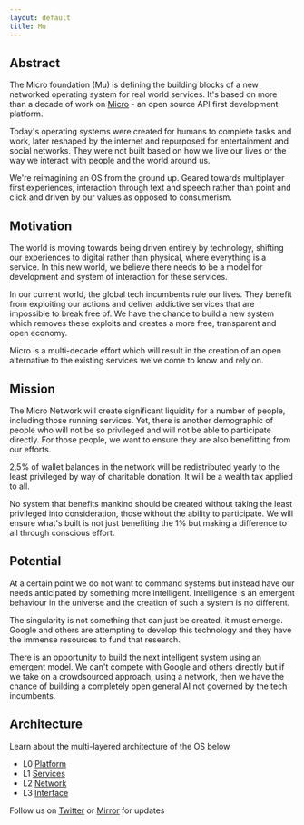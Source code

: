 ```yaml
---
layout: default
title: Mu
---
```


<div id="blurb">
<h2>Abstract</h2>
<p>The Micro foundation (Mu) is defining the building blocks of a new networked operating system for real world services.
It's based on more than a decade of work on <a href="https://micro.dev">Micro</a> - an open source API first development 
platform.
</p>

<p>Today's operating systems were created for humans to complete tasks and work, later reshaped by the internet and 
repurposed for entertainment and social networks. They were not built based on how we live our lives or the way we 
interact with people and the world around us.
</p>

<p>We're reimagining an OS from the ground up. Geared towards multiplayer first experiences, interaction through text and 
speech rather than point and click and driven by our values as opposed to consumerism.
</p>
</div>

<div id="blurb">
<h2>Motivation</h2>
<p>
The world is moving towards being driven entirely by technology, shifting our experiences to digital rather than 
physical, where everything is a service. In this new world, we believe there needs to be a model for development and system of interaction for 
these services.
</p>
<p>
In our current world, the global tech incumbents rule our lives.
They benefit from exploiting our actions and deliver addictive services that are impossible to break free of. We have the chance to 
build a new system which removes these exploits and creates a more free, transparent and open economy.
</p>
<p>
Micro is a multi-decade effort which will result in the creation of an open alternative to the existing services we've come to know and 
rely on.
</p>
</div>

<div id="blurb">
<h2>Mission</h2>

<p>
The Micro Network will create significant liquidity for a number of people, including
those running services. Yet, there is another demographic of people who will not be so privileged and will not be
able to participate directly. For those people, we want to ensure they are also benefitting from our efforts.
</p>

<p>
2.5% of wallet balances in the network will be redistributed yearly to the least privileged by way of charitable donation. 
It will be a wealth tax applied to all.
</p>

<p>
No system that benefits mankind should be created without taking the least privileged into consideration, those without
the ability to participate. We will ensure what's built is not just benefiting the 1% but making a difference to all
through conscious effort.
</p>
</div>

<div id="blurb">
<h2>Potential</h2>
<p>
At a certain point we do not want to command systems but instead have our needs anticipated by something more intelligent.
Intelligence is an emergent behaviour in the universe and the creation of such a system is no different.
</p>
<p>
The singularity is not something that can just be created, it must emerge. Google and others are attempting to develop 
this technology and they have the immense resources to fund that research.
</p>
<p>
There is an opportunity to build the next intelligent system using an emergent model. We can't compete with Google and others directly
but if we take on a crowdsourced approach, using a network, then we have the chance of building a completely open general AI not 
governed by the tech incumbents.
</p>
</div>

## Architecture

Learn about the multi-layered architecture of the OS below

<ul id="projects">
<li>L0 <a href="/platform">Platform</a></li>
<li>L1 <a href="/services">Services</a></li>
<li>L2 <a href="/network">Network</a></li>
<li>L3 <a href="/interface">Interface</a></li>
</ul>

<footer>
Follow us on <a href="https://twitter.com/mudotxyz">Twitter</a>
  or <a href="https://mirror.xyz/0x95A522981D68213E6F2190e187d42f9e53EE0873">Mirror</a> for updates
</footer>
